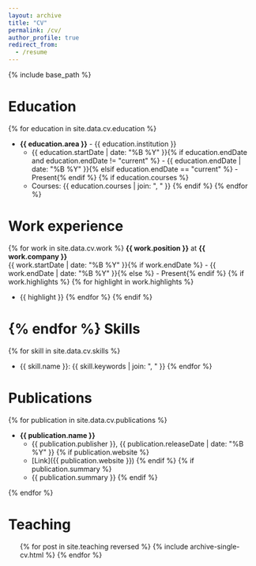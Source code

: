 ```yaml
---
layout: archive
title: "CV"
permalink: /cv/
author_profile: true
redirect_from:
  - /resume
---
```


{% include base_path %}

Education
======
{% for education in site.data.cv.education %}
* **{{ education.area }}** - {{ education.institution }}
  * {{ education.startDate | date: "%B %Y" }}{% if education.endDate and education.endDate != "current" %} - {{ education.endDate | date: "%B %Y" }}{% elsif education.endDate == "current" %} - Present{% endif %}
{% if education.courses %}
  * Courses: {{ education.courses | join: ", " }}
{% endif %}
{% endfor %}

Work experience
======
{% for work in site.data.cv.work %}
**{{ work.position }}** at **{{ work.company }}**  
{{ work.startDate | date: "%B %Y" }}{% if work.endDate %} - {{ work.endDate | date: "%B %Y" }}{% else %} - Present{% endif %}
{% if work.highlights %}
{% for highlight in work.highlights %}
* {{ highlight }}
{% endfor %}
{% endif %}

{% endfor %}
Skills
======
{% for skill in site.data.cv.skills %}
* {{ skill.name }}: {{ skill.keywords | join: ", " }}
{% endfor %}

Publications
======
{% for publication in site.data.cv.publications %}
* **{{ publication.name }}**  
  * {{ publication.publisher }}, {{ publication.releaseDate | date: "%B %Y" }}
  {% if publication.website %}
  * [Link]({{ publication.website }})
  {% endif %}
  {% if publication.summary %}
  * {{ publication.summary }}
  {% endif %}

{% endfor %}
  
<!-- Talks
======
  <ul>{% for post in site.talks reversed %}
    {% include archive-single-talk-cv.html  %}
  {% endfor %}</ul> -->
  
Teaching
======
  <ul>{% for post in site.teaching reversed %}
    {% include archive-single-cv.html %}
  {% endfor %}</ul>
